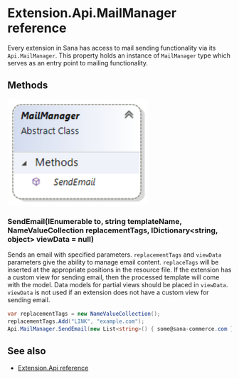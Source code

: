 ﻿# Extension.Api.MailManager reference

Every extension in Sana has access to mail sending functionality via its `Api.MailManager`. This property holds an instance of `MailManager` type which serves as an entry 
point to mailing functionality.

## Methods

![MailManager class diagram](img/extension-api-mail/mail-manager.png)

### SendEmail(IEnumerable<string> to, string templateName, NameValueCollection replacementTags, IDictionary<string, object> viewData = null)

Sends an email with specified parameters.
`replacementTags` and `viewData` parameters give the ability to manage email content.
`replaceTags` will be inserted at the appropriate positions in the resource file.
If the extension has a custom view for sending email, then the processed template will come with the model.
Data models for partial views should be placed in `viewData`.
`viewData` is not used if an extension does not have a custom view for sending email.

```cs
var replacementTags = new NameValueCollection();
replacementTags.Add("LINK", "example.com");
Api.MailManager.SendEmail(new List<string>() { some@sana-commerce.com }, "FollowEmail", replacementTags)
```


## See also

- [Extension.Api reference](extension-api.md)